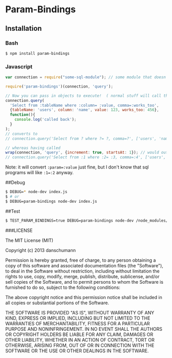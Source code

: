 # Param-Bindings

## Installation

### Bash

```bash
$ npm install param-bindings
```

### Javascript

```javascript
var connection = require("some-sql-module"); // some module that doesn't let you use objects as arguments

require('param-bindings')(connection, 'query');

// Now you can pass in objects to execute!  ( normal stuff will call the original execute method )
connection.query(
  'Select from :tableName where :column= :value, comma=:works_too',
  {tableName: 'users', column: 'name', value: 123, works_too: 456},
  function(){
    console.log('called back');
  }
);
// converts to 
// connection.query('Select from ? where ?= ?, comma=?', ['users', 'name', 123, 456], function(){...})

// whereas having called
wrap(connection, 'query', {increment: true, startsAt: 1}); // would output
// connection.query('Select from :1 where :2= :3, comma=:4', ['users', 'name', 123, 456], function(){...})
```

Note: it will convert `:param=:value` just fine, but I don't know that sql programs will like `:1=:2` anyway.


##Debug

```bash
$ DEBUG=* node-dev index.js
$ # or
$ DEBUG=param-bindings node-dev index.js
```

##Test

```bash
$ TEST_PARAM_BINDINGS=true DEBUG=param-bindings node-dev /node_modules/param-bindings/index.js
```

###LICENSE

The MIT License (MIT)

Copyright (c) 2013 danschumann

Permission is hereby granted, free of charge, to any person obtaining a copy of
this software and associated documentation files (the "Software"), to deal in
the Software without restriction, including without limitation the rights to
use, copy, modify, merge, publish, distribute, sublicense, and/or sell copies of
the Software, and to permit persons to whom the Software is furnished to do so,
subject to the following conditions:

The above copyright notice and this permission notice shall be included in all
copies or substantial portions of the Software.

THE SOFTWARE IS PROVIDED "AS IS", WITHOUT WARRANTY OF ANY KIND, EXPRESS OR
IMPLIED, INCLUDING BUT NOT LIMITED TO THE WARRANTIES OF MERCHANTABILITY, FITNESS
FOR A PARTICULAR PURPOSE AND NONINFRINGEMENT. IN NO EVENT SHALL THE AUTHORS OR
COPYRIGHT HOLDERS BE LIABLE FOR ANY CLAIM, DAMAGES OR OTHER LIABILITY, WHETHER
IN AN ACTION OF CONTRACT, TORT OR OTHERWISE, ARISING FROM, OUT OF OR IN
CONNECTION WITH THE SOFTWARE OR THE USE OR OTHER DEALINGS IN THE SOFTWARE.

